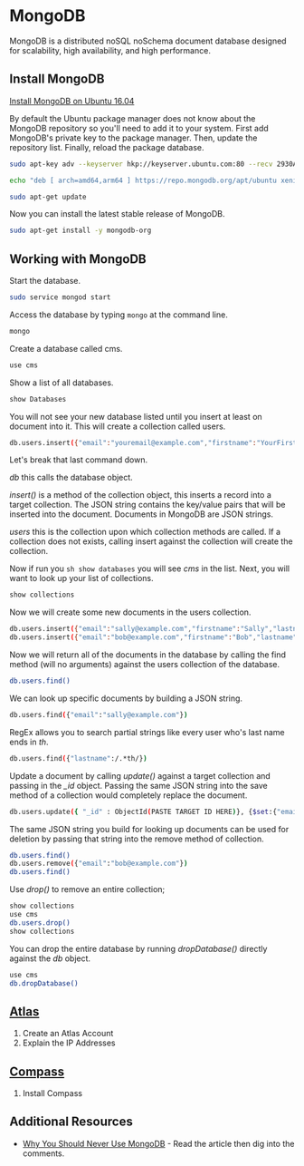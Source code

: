 # MongoDB

MongoDB is a distributed noSQL noSchema document database designed for scalability, high availability, and high performance.

## Install MongoDB

[Install MongoDB on Ubuntu 16.04](https://docs.mongodb.com/manual/tutorial/install-mongodb-on-ubuntu/)

By default the Ubuntu package manager does not know about the MongoDB repository so you'll need to add it to your system. First add MongoDB's private key to the package manager. Then, update the repository list. Finally, reload the package database.

```sh
sudo apt-key adv --keyserver hkp://keyserver.ubuntu.com:80 --recv 2930ADAE8CAF5059EE73BB4B58712A2291FA4AD5

echo "deb [ arch=amd64,arm64 ] https://repo.mongodb.org/apt/ubuntu xenial/mongodb-org/3.6 multiverse" | sudo tee /etc/apt/sources.list.d/mongodb-org-3.6.list

sudo apt-get update
```

Now you can install the latest stable release of MongoDB.

```sh
sudo apt-get install -y mongodb-org
```


## Working with MongoDB

Start the database.

```sh
sudo service mongod start
```

Access the database by typing ```mongo``` at the command line.

```sh
mongo
```

Create a database called cms.

```sh
use cms
```

Show a list of all databases.

```sh
show Databases
```

You will not see your new database listed until you insert at least on document into it. This will create a collection called users.

```sh
db.users.insert({"email":"youremail@example.com","firstname":"YourFirstName","lastname":"YourLastName"})
```

Let's break that last command down.

_db_ this calls the database object.

_insert()_ is a method of the collection object, this inserts a record into a target collection. The JSON string contains the key/value pairs that will be inserted into the document. Documents in MongoDB are JSON strings.

_users_ this is the collection upon which collection methods are called. If a collection does not exists, calling insert against the collection will create the collection.


Now if run you ```sh show databases``` you will see _cms_ in the list. Next, you will want to look up your list of collections.

```sh
show collections
```

Now we will create some new documents in the users collection.

```sh
db.users.insert({"email":"sally@example.com","firstname":"Sally","lastname":"Smith"})
db.users.insert({"email":"bob@example.com","firstname":"Bob","lastname":"Smith"})
```

Now we will return all of the documents in the database by calling the find method (will no arguments) against the users collection of the database.

```sh
db.users.find()
```

We can look up specific documents by building a JSON string.

```sh
db.users.find({"email":"sally@example.com"})
```

RegEx allows you to search partial strings like every user who's last name ends in _th_.

```sh
db.users.find({"lastname":/.*th/})
```

Update a document by calling _update()_ against a target collection and passing in the *_id* object. Passing the same JSON string into the save method of a collection would completely replace the document.

```sh
db.users.update({ "_id" : ObjectId(PASTE TARGET ID HERE)}, {$set:{"email":"new@email.com"}})
```

The same JSON string you build for looking up documents can be used for deletion by passing that string into the remove method of collection.

```sh
db.users.find()
db.users.remove({"email":"bob@example.com"})
db.users.find()
```

Use _drop()_ to remove an entire collection;

```sh
show collections
use cms
db.users.drop()
show collections
```

You can drop the entire database by running _dropDatabase()_ directly against the _db_ object.
```sh
use cms
db.dropDatabase()
```

## [Atlas](https://www.mongodb.com/cloud/atlas)

1. Create an Atlas Account
2. Explain the IP Addresses

## [Compass](https://www.mongodb.com/products/compass)

1. Install Compass


## Additional Resources

* [Why You Should Never Use MongoDB](http://www.sarahmei.com/blog/2013/11/11/why-you-should-never-use-mongodb/) - Read the article then dig into the comments.
